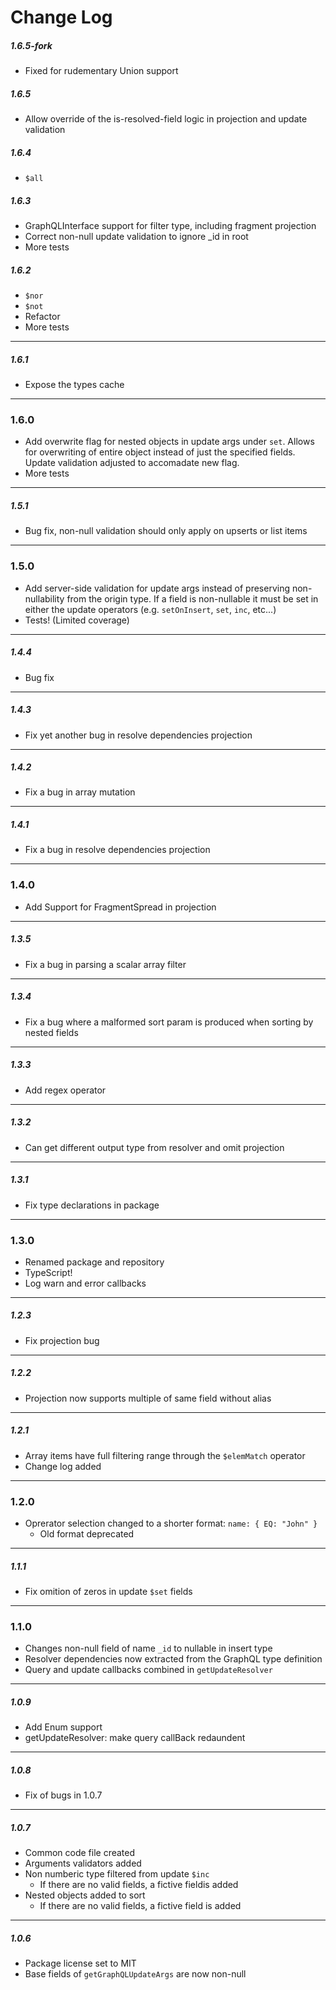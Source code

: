 # Change Log
##### 1.6.5-fork
- Fixed for rudementary Union support
##### 1.6.5
- Allow override of the is-resolved-field logic in projection and update validation
##### 1.6.4
- `$all`
##### 1.6.3
- GraphQLInterface support for filter type, including fragment projection
- Correct non-null update validation to ignore _id in root
- More tests
##### 1.6.2
- `$nor`
- `$not`
- Refactor
- More tests
---
##### 1.6.1
- Expose the types cache
---
### 1.6.0
- Add overwrite flag for nested objects in update args under `set`. Allows for overwriting of entire object instead of just the specified fields. Update validation adjusted to accomadate new flag.
- More tests
---
##### 1.5.1
- Bug fix, non-null validation should only apply on upserts or list items
---
### 1.5.0
- Add server-side validation for update args instead of preserving non-nullability from the origin type. 
If a field is non-nullable it must be set in either the update operators (e.g. `setOnInsert`, `set`, `inc`, etc...)
- Tests! (Limited coverage)
---
##### 1.4.4
- Bug fix
---
##### 1.4.3
- Fix yet another bug in resolve dependencies projection
---
##### 1.4.2
- Fix a bug in array mutation 
---
##### 1.4.1
- Fix a bug in resolve dependencies projection
---
### 1.4.0
- Add Support for FragmentSpread in projection
---
##### 1.3.5
- Fix a bug in parsing a scalar array filter
---
##### 1.3.4
- Fix a bug where a malformed sort param is produced when sorting by nested fields
---
##### 1.3.3
- Add regex operator
---
##### 1.3.2
- Can get different output type from resolver and omit projection
---
##### 1.3.1
- Fix type declarations in package
---
### 1.3.0
- Renamed package and repository
- TypeScript!
- Log warn and error callbacks
---
##### 1.2.3
- Fix projection bug
---
##### 1.2.2
- Projection now supports multiple of same field without alias
---
##### 1.2.1
- Array items have full filtering range through the `$elemMatch` operator
- Change log added
---
### 1.2.0
- Oprerator selection changed to a shorter format: `name: { EQ: "John" }`
  -  Old format deprecated
---
##### 1.1.1
-  Fix omition of zeros in update `$set` fields
---
### 1.1.0
- Changes non-null field of name `_id` to nullable in insert type
- Resolver dependencies now extracted from the GraphQL type definition
- Query and update callbacks combined in `getUpdateResolver`
---
##### 1.0.9
- Add Enum support
- getUpdateResolver: make query callBack redaundent
---
##### 1.0.8
- Fix of bugs in 1.0.7
---
##### 1.0.7
- Common code file created
- Arguments validators added
- Non numberic type filtered from update `$inc`
  - If there are no valid fields, a fictive fieldis added
- Nested objects added to sort
  - If there are no valid fields, a fictive field is added
---
##### 1.0.6
- Package license set to MIT 
- Base fields of `getGraphQLUpdateArgs` are now non-null
